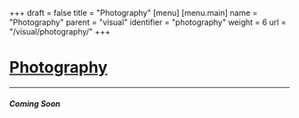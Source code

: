 +++
draft = false
title = "Photography"
[menu]
  [menu.main]
    name = "Photography"
    parent = "visual"
    identifier = "photography"
    weight = 6
    url = "/visual/photography/"
+++

<div class="row">
  <div class="col-xs-12">
    <div class="page-header">
      <a class="page-header--anchor" id="title"></a>
      <a href="#title">
        <h1>Photography</h1>
      </a>
    </div>
  </div>
  <div class="col-xs-12">
    <hr class="dark" />
    <h5>Coming Soon</h5>
  </div>
</div>
